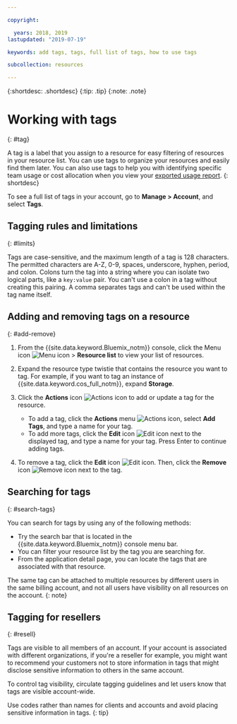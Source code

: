 ```yaml
---

copyright:

  years: 2018, 2019
lastupdated: "2019-07-19"

keywords: add tags, tags, full list of tags, how to use tags

subcollection: resources

---
```


{:shortdesc: .shortdesc}
{:tip: .tip}
{:note: .note}


# Working with tags
{: #tag}

A tag is a label that you assign to a resource for easy filtering of resources in your resource list. You can use tags to organize your resources and easily find them later. You can also use tags to help you with identifying specific team usage or cost allocation when you view your [exported usage report](/docs/billing-usage?topic=billing-usage-viewingusage#export-csv). 
{: shortdesc}

To see a full list of tags in your account, go to **Manage > Account**, and select **Tags**.

## Tagging rules and limitations
{: #limits}

Tags are case-sensitive, and the maximum length of a tag is 128 characters. The permitted characters are A-Z, 0-9, spaces, underscore, hyphen, period, and colon. Colons turn the tag into a string where you can isolate two logical parts, like a `key:value` pair. You can't use a colon in a tag without creating this pairing. A comma separates tags and can't be used within the tag name itself.

## Adding and removing tags on a resource
{: #add-remove}

1. From the {{site.data.keyword.Bluemix_notm}} console, click the Menu icon ![Menu icon](../icons/icon_hamburger.svg) > **Resource list** to view your list of resources.
2. Expand the resource type twistie that contains the resource you want to tag. For example, if you want to tag an instance of {{site.data.keyword.cos_full_notm}}, expand **Storage**.  
3. Click the **Actions** icon ![Actions icon](../icons/action-menu-icon.svg) to add or update a tag for the resource.

    * To add a tag, click the **Actions** menu ![Actions icon](../icons/action-menu-icon.svg), select **Add Tags**, and type a name for your tag.
    * To add more tags, click the **Edit** icon ![Edit icon](../icons/edit-tagging.svg) next to the displayed tag, and type a name for your tag. Press Enter to continue adding tags.
4. To remove a tag, click the **Edit** icon ![Edit icon](../icons/edit-tagging.svg). Then, click the **Remove** icon ![Remove icon](../icons/close-tagging.svg) next to the tag.

## Searching for tags
{: #search-tags}

You can search for tags by using any of the following methods:

  * Try the search bar that is located in the {{site.data.keyword.Bluemix_notm}} console menu bar.
  * You can filter your resource list by the tag you are searching for.
  * From the application detail page, you can locate the tags that are associated with that resource.

The same tag can be attached to multiple resources by different users in the same billing account, and not all users have visibility on all resources on the account.
{: note}


## Tagging for resellers
{: #resell}

Tags are visible to all members of an account. If your account is associated with different organizations, if you're a reseller for example, you might want to recommend your customers not to store information in tags that might disclose sensitive information to others in the same account.

To control tag visibility, circulate tagging guidelines and let users know that tags are visible account-wide.

Use codes rather than names for clients and accounts and avoid placing sensitive information in tags.
{: tip}
